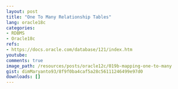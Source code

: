```yaml
---
layout: post
title: "One To Many Relationship Tables"
lang: oracle18c
categories:
- RDBMS
- Oracle18c
refs: 
- https://docs.oracle.com/database/121/index.htm
youtube: 
comments: true
image_path: /resources/posts/oracle12c/019b-mapping-one-to-many
gist: dimMaryanto93/8f9f0ba4caf5a28c56111246499e97d0
downloads: []
---
```


